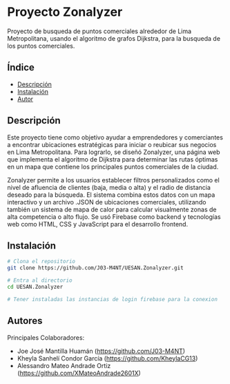 # Proyecto Zonalyzer

Proyecto de busqueda de puntos comerciales alrededor de Lima Metropolitana, usando el algoritmo de grafos Dijkstra, para la busqueda de los puntos comerciales.

## Índice

- [Descripción](#descripción)
- [Instalación](#instalación)
- [Autor](#autor)

## Descripción

Este proyecto tiene como objetivo ayudar a emprendedores y comerciantes a encontrar 
ubicaciones estratégicas para iniciar o reubicar sus negocios en Lima Metropolitana. Para 
lograrlo, se diseñó Zonalyzer, una página web que implementa el algoritmo de Dijkstra para 
determinar las rutas óptimas en un mapa que contiene los principales puntos comerciales de 
la ciudad.  

Zonalyzer permite a los usuarios establecer filtros personalizados como el nivel de afluencia 
de clientes (baja, media o alta) y el radio de distancia deseado para la búsqueda. El sistema 
combina estos datos con un mapa interactivo y un archivo .JSON de ubicaciones comerciales, 
utilizando también un sistema de mapa de calor para calcular visualmente zonas de alta 
competencia o alto flujo. Se usó Firebase como backend y tecnologías web como HTML, 
CSS y JavaScript para el desarrollo frontend.

## Instalación

```bash
# Clona el repositorio
git clone https://github.com/J03-M4NT/UESAN.Zonalyzer.git

# Entra al directorio
cd UESAN.Zonalyzer

# Tener instaladas las instancias de login firebase para la conexion
```

## Autores

Principales Colaboradores:

- Joe José Mantilla Huamán   (https://github.com/J03-M4NT)
- Kheyla Sanhelí Condor García   (https://github.com/KheylaCG13)
- Alessandro Mateo Andrade Ortiz   (https://github.com/XMateoAndrade2601X)
